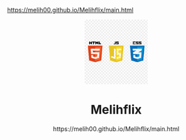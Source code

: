 https://melih00.github.io/Melihflix/main.html

<p align="center">
  <img src="./htmlcssjs.png" height="150" >
  
</p>
<h1 align="center">
  Melihflix
</h1>
<p align="center">
  https://melih00.github.io/Melihflix/main.html
</p>
